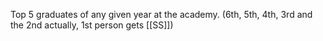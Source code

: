 Top 5 graduates of any given year at the academy. (6th, 5th, 4th, 3rd and the 2nd actually, 1st person gets [[SS]])